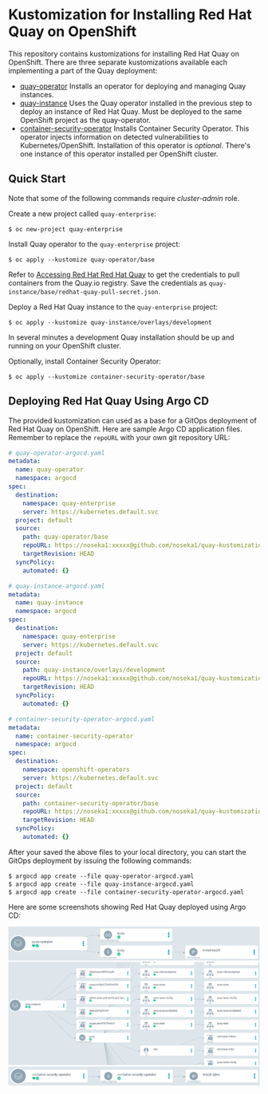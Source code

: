 # Kustomization for Installing Red Hat Quay on OpenShift

This repository contains kustomizations for installing Red Hat Quay on OpenShift. There are three separate kustomizations available each implementing a part of the Quay deployment:

* [quay-operator](quay-operator) Installs an operator for deploying and managing Quay instances.
* [quay-instance](quay-instance) Uses the Quay operator installed in the previous step to deploy an instance of Red Hat Quay. Must be deployed to the same OpenShift project as the quay-operator.
* [container-security-operator](container-security-operator) Installs Container Security Operator. This operator injects information on detected vulnerabilities to Kubernetes/OpenShift. Installation of this operator is *optional*. There's one instance of this operator installed per OpenShift cluster.

## Quick Start

Note that some of the following commands require *cluster-admin* role.

Create a new project called `quay-enterprise`:

```
$ oc new-project quay-enterprise
```

Install Quay operator to the `quay-enterprise` project:

```
$ oc apply --kustomize quay-operator/base
```

Refer to [Accessing Red Hat Red Hat Quay](https://access.redhat.com/solutions/3533201) to get the credentials to pull containers from the Quay.io registry. Save the credentials as `quay-instance/base/redhat-quay-pull-secret.json`.

Deploy a Red Hat Quay instance to the `quay-enterprise` project:
 
```
$ oc apply --kustomize quay-instance/overlays/development
```
In several minutes a development Quay installation should be up and running on your OpenShift cluster.

Optionally, install Container Security Operator:

```
$ oc apply --kustomize container-security-operator/base
```

## Deploying Red Hat Quay Using Argo CD

The provided kustomization can used as a base for a GitOps deployment of Red Hat Quay on OpenShift. Here are sample Argo CD application files. Remember to replace the `repoURL` with your own git repository URL:

```yaml
# quay-operator-argocd.yaml
metadata:
  name: quay-operator
  namespace: argocd
spec:
  destination:
    namespace: quay-enterprise
    server: https://kubernetes.default.svc
  project: default
  source:
    path: quay-operator/base
    repoURL: https://noseka1:xxxxx@github.com/noseka1/quay-kustomization-priv.git
    targetRevision: HEAD
  syncPolicy:
    automated: {}
```

```yaml
# quay-instance-argocd.yaml
metadata:
  name: quay-instance
  namespace: argocd
spec:
  destination:
    namespace: quay-enterprise
    server: https://kubernetes.default.svc
  project: default
  source:
    path: quay-instance/overlays/development
    repoURL: https://noseka1:xxxxx@github.com/noseka1/quay-kustomization-priv.git
    targetRevision: HEAD
  syncPolicy:
    automated: {}
```

```yaml
# container-security-operator-argocd.yaml
metadata:
  name: container-security-operator
  namespace: argocd
spec:
  destination:
    namespace: openshift-operators
    server: https://kubernetes.default.svc
  project: default
  source:
    path: container-security-operator/base
    repoURL: https://noseka1:xxxxx@github.com/noseka1/quay-kustomization-priv.git
    targetRevision: HEAD
  syncPolicy:
    automated: {}
 ```

After your saved the above files to your local directory, you can start the GitOps deployment by issuing the following commands:

```
$ argocd app create --file quay-operator-argocd.yaml
$ argocd app create --file quay-instance-argocd.yaml
$ argocd app create --file container-security-operator-argocd.yaml
```
Here are some screenshots showing Red Hat Quay deployed using Argo CD:

![Quay Operator](docs/quay_operator_argocd.png "Quay Operator")
![Quay Instance](docs/quay_instance_argocd.png "Quay Instance")
![Container Security Operator](docs/container_security_operator_argocd.png "Container Security Operator")
